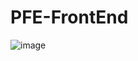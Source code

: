 # PFE-FrontEnd
![image](https://user-images.githubusercontent.com/116631139/224031986-c04491d6-77fa-41ef-9f96-9048ab819f71.png)

